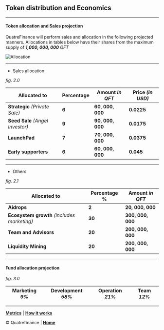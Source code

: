 ## Token distribution and Economics
-----------------------

#### Token allocation and Sales projection

QuatreFinance will perform sales and allocation in the following projected manners.
Allocations in tables below have their shares from the maximum supply of _**1,000, 000, 000**_ _QFT_

![Allocation](https://user-images.githubusercontent.com/35783747/141297216-9b681035-4a57-4834-a3a1-f480218b5973.PNG)

---------------------------

- Sales allocation

_fig. 2.0_

**Allocated to** | **Percentage** | **Amount** _in QFT_ | **Price** _(in USD)_
---------------- | -------------- | ------------------- | --------------------
**Strategic** _(Private Sale)_ | **6** | **60, 000, 000** | **0.0225** 
**Seed Sale** _(Angel Investor)_ | **9** | **90, 000, 000** | **0.0175**
**LaunchPad** | **7** | **70, 000, 000** | **0.0375**
**Early supporters** | **6** | **60, 000, 000** | **0.045**

-----------------------------

- Others

_fig. 2.1_

**Allocated to** | **Percentage %** | **Amount** _in QFT_
---------------- | -------------- | -------------------
**Aidrops** | **2** | **20, 000, 000**
**Ecosystem growth** _(includes marketing)_ | **30** | **300, 000, 000**
**Team and Advisors** | **20** | **200, 000, 000**
**Liquidity Mining** | **20** | **200, 000, 000**

-----------------------------


#### Fund allocation projection
_fig. 3.0_

**Marketing** _9%_ | **Development** _58%_ | **Operation** _21%_ | **Team** _12%_
------------------ | --------------------- | ------------------- | -------------- 

-----------------------------------

**[Metrics](https://github.com/Quatre-Finance/Q-paper/blob/main/q_token/Q_tokenMetrics.md)** | **[How it works](https://github.com/Quatre-Finance/Q-paper/blob/main/q_token/how_it_works.md)**

:copyright: Quatrefinance | **[Home](https://github.com/Quatre-Finance/Q-paper#concept-overview)**

